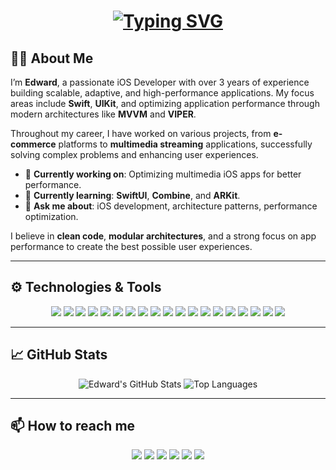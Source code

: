 <h1 align="center">
<a href="https://git.io/typing-svg"><img src="https://readme-typing-svg.herokuapp.com?font=Fira+Code&size=45&pause=1000&color=0EA293&center=true&vCenter=true&width=1000&lines=Hello+there!;I'm+Edward,+iOS+Developer" alt="Typing SVG" /></a></h1>

## 🧑‍💻 About Me

I’m **Edward**, a passionate iOS Developer with over 3 years of experience building scalable, adaptive, and high-performance applications. My focus areas include **Swift**, **UIKit**, and optimizing application performance through modern architectures like **MVVM** and **VIPER**.

Throughout my career, I have worked on various projects, from **e-commerce** platforms to **multimedia streaming** applications, successfully solving complex problems and enhancing user experiences.

- 🔭 **Currently working on**: Optimizing multimedia iOS apps for better performance.
- 🌱 **Currently learning**: **SwiftUI**, **Combine**, and **ARKit**.
- 💬 **Ask me about**: iOS development, architecture patterns, performance optimization.

I believe in **clean code**, **modular architectures**, and a strong focus on app performance to create the best possible user experiences.

---

## ⚙️ Technologies & Tools

<p align="center">
    <img src="https://img.shields.io/badge/Swift-F05138?style=for-the-badge&logo=swift&logoColor=white"/>
    <img src="https://img.shields.io/badge/UIKit-2396F3?style=for-the-badge&logo=uikit&logoColor=white"/>
    <img src="https://img.shields.io/badge/MVVM-2C2E3E?style=for-the-badge&logo=m&logoColor=white"/>
    <img src="https://img.shields.io/badge/VIPER-764ABC?style=for-the-badge&logo=viper&logoColor=white"/>
    <img src="https://img.shields.io/badge/CoreData-1572B6?style=for-the-badge&logo=apple&logoColor=white"/>
    <img src="https://img.shields.io/badge/Alamofire-EE4C2C?style=for-the-badge&logo=alamofire&logoColor=white"/>
    <img src="https://img.shields.io/badge/CocoaPods-E34F26?style=for-the-badge&logo=cocoapods&logoColor=white"/>
    <img src="https://img.shields.io/badge/Firebase-FFCA28?style=for-the-badge&logo=firebase&logoColor=white"/>
    <img src="https://img.shields.io/badge/SnapKit-33B5E5?style=for-the-badge&logo=snapkit&logoColor=white"/>
    <img src="https://img.shields.io/badge/GCD-FF4081?style=for-the-badge&logo=gcd&logoColor=white"/>
    <img src="https://img.shields.io/badge/Realm-39477F?style=for-the-badge&logo=realm&logoColor=white"/>
    <img src="https://img.shields.io/badge/SDWebImage-0A0A0A?style=for-the-badge&logo=sdwebimage&logoColor=white"/>
    <img src="https://img.shields.io/badge/GraphQL-E10098?style=for-the-badge&logo=graphql&logoColor=white"/>
    <img src="https://img.shields.io/badge/Combine-FF4785?style=for-the-badge&logo=combine&logoColor=white"/>
    <img src="https://img.shields.io/badge/RxSwift-DD0B78?style=for-the-badge&logo=rxswift&logoColor=white"/>
    <img src="https://img.shields.io/badge/XCTest-83C9F4?style=for-the-badge&logo=xcode&logoColor=white"/>
    <img src="https://img.shields.io/badge/Fastlane-00F200?style=for-the-badge&logo=fastlane&logoColor=white"/>
    <img src="https://img.shields.io/badge/Git-F05032?style=for-the-badge&logo=git&logoColor=white"/>
    <img src="https://img.shields.io/badge/CI%2FCD-00C853?style=for-the-badge&logo=continuous-integration&logoColor=white"/>
</p>

---

## 📈 GitHub Stats

<p align="center">
    <img src="https://github-readme-stats.vercel.app/api?username=kheladzedev&show_icons=true&theme=radical" alt="Edward's GitHub Stats"/>
    <img src="https://github-readme-stats.vercel.app/api/top-langs/?username=kheladzedev&layout=compact&theme=radical" alt="Top Languages"/>
</p>

---

## 📫 How to reach me

<p align="center">
    <a href="https://t.me/kheladzedev"><img src="https://img.shields.io/badge/Telegram-2CA5E0?style=for-the-badge&logo=telegram&logoColor=white"/></a>
    <a href="https://www.instagram.com/kheladzedev"><img src="https://img.shields.io/badge/Instagram-E4405F?style=for-the-badge&logo=instagram&logoColor=white"/></a>
    <a href="https://twitter.com/kheladzedev"><img src="https://img.shields.io/badge/Twitter-1DA1F2?style=for-the-badge&logo=twitter&logoColor=white"/></a>
    <a href="https://www.linkedin.com/in/kheladzedev"><img src="https://img.shields.io/badge/LinkedIn-0077B5?style=for-the-badge&logo=linkedin&logoColor=white"/></a>
    <a href="https://vk.com/kheladzedev"><img src="https://img.shields.io/badge/Vkontakte-4C75A3?style=for-the-badge&logo=vk&logoColor=white"/></a>
    <a href="https://www.facebook.com/kheladzedev"><img src="https://img.shields.io/badge/Facebook-1877F2?style=for-the-badge&logo=facebook&logoColor=white"/></a>
</p>
